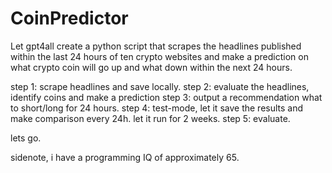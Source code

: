 # CoinPredictor

Let gpt4all create a python script that scrapes the headlines published within the last 24 hours of ten crypto websites and make a prediction on what crypto coin will go up and what down within the next 24 hours. 

step 1: scrape headlines and save locally. 
step 2: evaluate the headlines, identify coins and make a prediction
step 3: output a recommendation what to short/long for 24 hours. 
step 4: test-mode, let it save the results and make comparison every 24h. let it run for 2 weeks. 
step 5: evaluate. 

lets go. 

sidenote, i have a programming IQ of approximately 65. 
